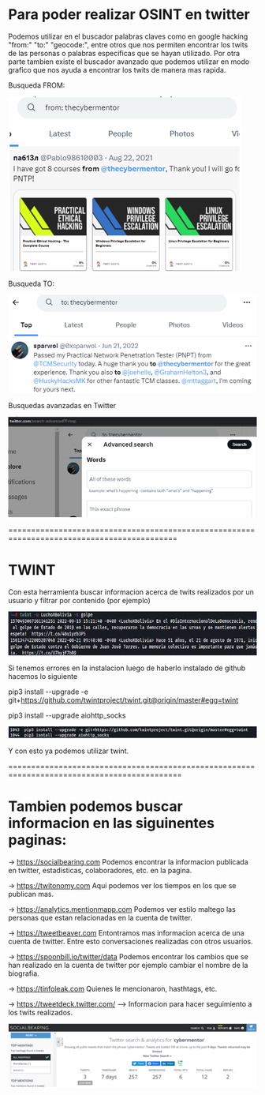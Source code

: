 Para poder realizar OSINT en twitter
==================================== 
Podemos utilizar en el buscador palabras claves como en google hacking
"from:" "to:" "geocode:", entre otros que nos permiten encontrar los twits de las personas o palabras especificas que se hayan utilizado.
Por otra parte tambien existe el buscador avanzado que podemos utilizar en modo grafico que nos ayuda a encontrar los twits de manera mas rapida.

Busqueda FROM:

![Diagrama explicativo](./imagen1.png)

Busqueda TO:

![Diagrama explicativo](./imagen2.png)

Busquedas avanzadas en Twitter

![Diagrama explicativo](./imagen3.png)

===========================================================================================

TWINT
=====
Con esta herramienta buscar informacion acerca de twits realizados por un usuario y filtrar por contenido (por ejemplo)

![Diagrama explicativo](./imagen4.png)

Si tenemos errores en la instalacion luego de haberlo instalado de github hacemos lo siguiente
 
 pip3 install --upgrade -e git+https://github.com/twintproject/twint.git@origin/master#egg=twint
 
 pip3 install --upgrade aiohttp_socks

![Diagrama explicativo](./imagen5.png)

Y con esto ya podemos utilizar twint.

============================================================================================

Tambien podemos buscar informacion en las siguinentes paginas:
=============================================================
-> https://socialbearing.com Podemos encontrar la informacion publicada en twitter, estadisticas, colaboradores, etc. en la pagina.

-> https://twitonomy.com Aqui podemos ver los tiempos en los que se publican mas.

-> https://analytics.mentionmapp.com Podemos ver estilo maltego las personas que estan relacionadas en la cuenta de twitter.

-> https://tweetbeaver.com Entontramos mas informacion acerca de una cuenta de twitter. Entre esto conversaciones realizadas con otros usuarios.

-> https://spoonbill.io/twitter/data Podemos encontrar los cambios que se han realizado en la cuenta de twitter por ejemplo cambiar el nombre de la biografia.

-> https://tinfoleak.com Quienes le mencionaron, hasthtags, etc.

-> https://tweetdeck.twitter.com/ --> Informacion para hacer seguimiento a los twits realizados.

![Diagrama explicativo](./imagen6.png)
